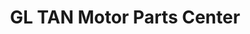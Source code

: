 ---
title: "GL TAN Motor Parts Center"
url: /davao-city/gl-tan-motor-parts-center/
shop: Autoteile
---
